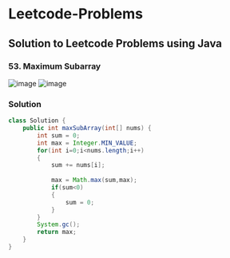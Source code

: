 # Leetcode-Problems
## Solution to Leetcode Problems using Java


### 53. Maximum Subarray

![image](https://github.com/Ace-09/Leetcode-Problems/assets/91203793/b0b12eaf-c714-40e6-b5e7-2e4c798c50db)
![image](https://github.com/Ace-09/Leetcode-Problems/assets/91203793/649274bd-8417-4ed1-b952-01a18da5703f)

### Solution

```java
class Solution {
    public int maxSubArray(int[] nums) {
        int sum = 0;
        int max = Integer.MIN_VALUE;
        for(int i=0;i<nums.length;i++)
        {
            sum += nums[i];
            
            max = Math.max(sum,max);
            if(sum<0)
            {
                sum = 0;
            }
        }
        System.gc();
        return max;
    }
}
```
